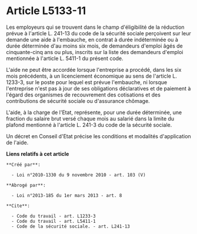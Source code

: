 # Article L5133-11

Les employeurs qui se trouvent dans le champ d'éligibilité de la réduction prévue à l'article L. 241-13 du code de la
sécurité sociale perçoivent sur leur demande une aide à l'embauche, en contrat à durée indéterminée ou à durée déterminée
d'au moins six mois, de demandeurs d'emploi âgés de cinquante-cinq ans ou plus, inscrits sur la liste des demandeurs d'emploi
mentionnée à l'article L. 5411-1 du présent code.

L'aide ne peut être accordée lorsque l'entreprise a procédé, dans les six mois précédents, à un licenciement économique au
sens de l'article L. 1233-3, sur le poste pour lequel est prévue l'embauche, ni lorsque l'entreprise n'est pas à jour de ses
obligations déclaratives et de paiement à l'égard des organismes de recouvrement des cotisations et des contributions de
sécurité sociale ou d'assurance chômage.

L'aide, à la charge de l'Etat, représente, pour une durée déterminée, une fraction du salaire brut versé chaque mois au
salarié dans la limite du plafond mentionné à l'article L. 241-3 du code de la sécurité sociale. 

Un décret en Conseil d'Etat précise les conditions et modalités d'application de l'aide.

**Liens relatifs à cet article**

	**Créé par**:

	  - Loi n°2010-1330 du 9 novembre 2010 - art. 103 (V)

	**Abrogé par**:

	  - Loi n°2013-185 du 1er mars 2013 - art. 8

	**Cite**:

	  - Code du travail - art. L1233-3
	  - Code du travail - art. L5411-1
	  - Code de la sécurité sociale. - art. L241-13
